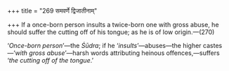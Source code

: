 +++
title = "269 समवर्णे द्विजातीनाम्"

+++
If a once-born person insults a twice-born one with gross abuse, he
should suffer the cutting off of his tongue; as he is of low
origin.—(270)

‘*Once-born person*’—the *Śūdra*; if he ‘*insults*’—abuses—the higher
castes—‘*with gross abuse*’—harsh words attributing heinous
offences,—suffers ‘*the cutting off of the tongue*.’


